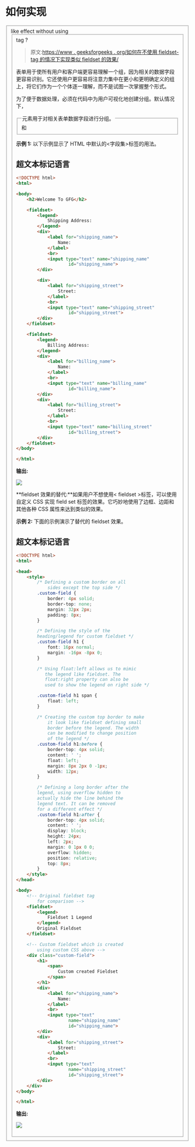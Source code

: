 # 如何实现

<fieldset>like effect without using

<fieldset>tag ?

> 原文:[https://www . geeksforgeeks . org/如何在不使用 fieldset-tag 的情况下实现类似 fieldset 的效果/](https://www.geeksforgeeks.org/how-to-achieve-fieldset-like-effect-without-using-fieldset-tag/)

表单用于使所有用户和客户端更容易理解一个组，因为相关的数据字段更容易识别。它还使用户更容易将注意力集中在更小和更明确定义的组上，将它们作为一个个体逐一理解，而不是试图一次掌握整个形式。

为了便于数据处理，必须在代码中为用户可视化地创建分组。默认情况下，

<fieldset>和<legend>元素用于对相关表单数据字段进行分组。</legend></fieldset>

**示例 1:** 以下示例显示了 HTML 中默认的<字段集>标签的用法。

## 超文本标记语言

```html
<!DOCTYPE html>
<html>

<body>
    <h2>Welcome To GFG</h2>

    <fieldset>
        <legend>
            Shipping Address:
        </legend>
        <div>
            <label for="shipping_name">
                Name:
            </label>
            <br>
            <input type="text" name="shipping_name"
                    id="shipping_name">
        </div>

        <div>
            <label for="shipping_street">
                Street:
            </label>
            <br>
            <input type="text" name="shipping_street"
                    id="shipping_street">
        </div>
    </fieldset>

    <fieldset>
        <legend>
            Billing Address:
        </legend>
        <div>
            <label for="billing_name">
                Name:
            </label>
            <br>
            <input type="text" name="billing_name"
                    id="billing_name">
        </div>
        <div>
            <label for="billing_street">
                Street:
            </label>
            <br>
            <input type="text" name="billing_street"
                    id="billing_street">
        </div>
    </fieldset>
</body>

</html>
```

**输出:**

![](img/95337b97408da14726ccbed4b6bb5e69.png)

**fieldset 效果的替代:**如果用户不想使用< fieldset >标签，可以使用自定义 CSS 实现 field set 标签的效果。它巧妙地使用了边框、边距和其他各种 CSS 属性来达到类似的效果。

**示例 2:** 下面的示例演示了替代的 fieldset 效果。

## 超文本标记语言

```html
<!DOCTYPE html>
<html>

<head>
    <style>
        /* Defining a custom border on all
            sides except the top side */
        .custom-field {
            border: 4px solid;
            border-top: none;
            margin: 32px 2px;
            padding: 8px;
        }

        /* Defining the style of the 
        heading/legend for custom fieldset */
        .custom-field h1 {
            font: 16px normal;
            margin: -16px -8px 0;
        }

        /* Using float:left allows us to mimic
           the legend like fieldset. The 
           float:right property can also be 
           used to show the legend on right side */

        .custom-field h1 span {
            float: left;
        }

        /* Creating the custom top border to make
            it look like fieldset defining small 
            border before the legend. The width 
            can be modified to change position 
            of the legend */
        .custom-field h1:before {
            border-top: 4px solid;
            content: ' ';
            float: left;
            margin: 8px 2px 0 -1px;
            width: 12px;
        }

        /* Defining a long border after the 
        legend, using overflow hidden to 
        actually hide the line behind the 
        legend text. It can be removed
        for a different effect */
        .custom-field h1:after {
            border-top: 4px solid;
            content: ' ';
            display: block;
            height: 24px;
            left: 2px;
            margin: 0 1px 0 0;
            overflow: hidden;
            position: relative;
            top: 8px;
        }
    </style>
</head>

<body>
    <!-- Original fieldset tag 
        for comparison -->
    <fieldset>
        <legend>
            Fieldset 1 Legend
        </legend>
        Original Fieldset
    </fieldset>

    <!-- Custom fieldset which is created
        using custom CSS above -->
    <div class="custom-field">
        <h1>
            <span>
                Custom created Fieldset
            </span>
        </h1>
        <div>
            <label for="shipping_name">
                Name:
            </label>
            <br>
            <input type="text" 
                    name="shipping_name" 
                    id="shipping_name">
        </div>
        <div>
            <label for="shipping_street">
                Street:
            </label>
            <br>
            <input type="text"
                    name="shipping_street" 
                    id="shipping_street">
        </div>
    </div>
</body>

</html>
```

**输出:**

![](img/f07e7a67e8f17f93431f9cbd519add7c.png)

</fieldset>

</fieldset>